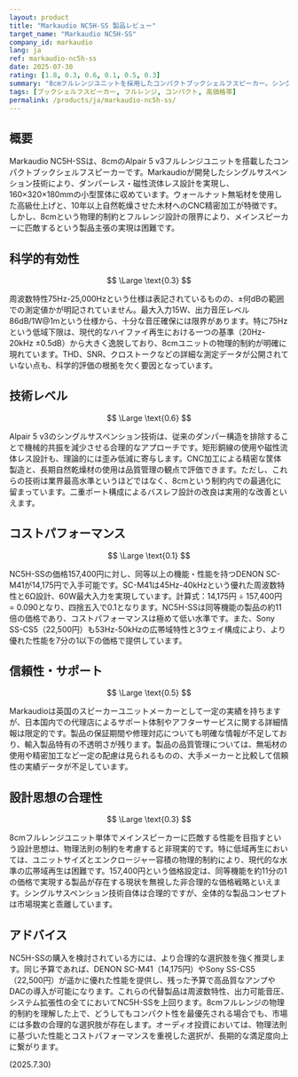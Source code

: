 ```yaml
---
layout: product
title: "Markaudio NC5H-SS 製品レビュー"
target_name: "Markaudio NC5H-SS"
company_id: markaudio
lang: ja
ref: markaudio-nc5h-ss
date: 2025-07-30
rating: [1.8, 0.3, 0.6, 0.1, 0.5, 0.3]
summary: "8cmフルレンジユニットを採用したコンパクトブックシェルフスピーカー。シングルサスペンション技術を特徴とするものの、157,400円という価格に対する性能は限定的"
tags: [ブックシェルフスピーカー, フルレンジ, コンパクト, 高価格帯]
permalink: /products/ja/markaudio-nc5h-ss/
---
```


## 概要

Markaudio NC5H-SSは、8cmのAlpair 5 v3フルレンジユニットを搭載したコンパクトブックシェルフスピーカーです。Markaudioが開発したシングルサスペンション技術により、ダンパーレス・磁性流体レス設計を実現し、160×320×180mmの小型筐体に収めています。ウォールナット無垢材を使用した高級仕上げと、10年以上自然乾燥させた木材へのCNC精密加工が特徴です。しかし、8cmという物理的制約とフルレンジ設計の限界により、メインスピーカーに匹敵するという製品主張の実現は困難です。

## 科学的有効性

$$ \Large \text{0.3} $$

周波数特性75Hz-25,000Hzという仕様は表記されているものの、±何dBの範囲での測定値かが明記されていません。最大入力15W、出力音圧レベル86dB/1W@1mという仕様から、十分な音圧確保には限界があります。特に75Hzという低域下限は、現代的なハイファイ再生における一つの基準（20Hz-20kHz ±0.5dB）から大きく逸脱しており、8cmユニットの物理的制約が明確に現れています。THD、SNR、クロストークなどの詳細な測定データが公開されていない点も、科学的評価の根拠を欠く要因となっています。

## 技術レベル

$$ \Large \text{0.6} $$

Alpair 5 v3のシングルサスペンション技術は、従来のダンパー構造を排除することで機械的共振を減少させる合理的なアプローチです。矩形銅線の使用や磁性流体レス設計も、理論的には歪み低減に寄与します。CNC加工による精密な筐体製造と、長期自然乾燥材の使用は品質管理の観点で評価できます。ただし、これらの技術は業界最高水準というほどではなく、8cmという制約内での最適化に留まっています。二重ポート構成によるバスレフ設計の改良は実用的な改善といえます。

## コストパフォーマンス

$$ \Large \text{0.1} $$

NC5H-SSの価格157,400円に対し、同等以上の機能・性能を持つDENON SC-M41が14,175円で入手可能です。SC-M41は45Hz-40kHzという優れた周波数特性と6Ω設計、60W最大入力を実現しています。計算式：14,175円 ÷ 157,400円 = 0.090となり、四捨五入で0.1となります。NC5H-SSは同等機能の製品の約11倍の価格であり、コストパフォーマンスは極めて低い水準です。また、Sony SS-CS5（22,500円）も53Hz-50kHzの広帯域特性と3ウェイ構成により、より優れた性能を7分の1以下の価格で提供しています。

## 信頼性・サポート

$$ \Large \text{0.5} $$

Markaudioは英国のスピーカーユニットメーカーとして一定の実績を持ちますが、日本国内での代理店によるサポート体制やアフターサービスに関する詳細情報は限定的です。製品の保証期間や修理対応についても明確な情報が不足しており、輸入製品特有の不透明さが残ります。製品の品質管理については、無垢材の使用や精密加工など一定の配慮は見られるものの、大手メーカーと比較して信頼性の実績データが不足しています。

## 設計思想の合理性

$$ \Large \text{0.3} $$

8cmフルレンジユニット単体でメインスピーカーに匹敵する性能を目指すという設計思想は、物理法則の制約を考慮すると非現実的です。特に低域再生においては、ユニットサイズとエンクロージャー容積の物理的制約により、現代的な水準の広帯域再生は困難です。157,400円という価格設定は、同等機能を約11分の1の価格で実現する製品が存在する現状を無視した非合理的な価格戦略といえます。シングルサスペンション技術自体は合理的ですが、全体的な製品コンセプトは市場現実と乖離しています。

## アドバイス

NC5H-SSの購入を検討されている方には、より合理的な選択肢を強く推奨します。同じ予算であれば、DENON SC-M41（14,175円）やSony SS-CS5（22,500円）が遥かに優れた性能を提供し、残った予算で高品質なアンプやDACの導入が可能になります。これらの代替製品は周波数特性、出力可能音圧、システム拡張性の全てにおいてNC5H-SSを上回ります。8cmフルレンジの物理的制約を理解した上で、どうしてもコンパクト性を最優先される場合でも、市場には多数の合理的な選択肢が存在します。オーディオ投資においては、物理法則に基づいた性能とコストパフォーマンスを重視した選択が、長期的な満足度向上に繋がります。

(2025.7.30)
